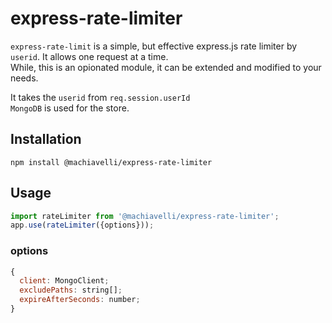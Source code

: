 # express-rate-limiter

`express-rate-limit` is a simple, but effective express.js rate limiter by `userid`. It allows one request at a time. <br />
While, this is an opionated module, it can be extended and modified to your needs.

It takes the `userid` from `req.session.userId`<br />
`MongoDB` is used for the store.

## Installation
```shell
npm install @machiavelli/express-rate-limiter
```

## Usage
```js
import rateLimiter from '@machiavelli/express-rate-limiter';
app.use(rateLimiter({options}));
```

### options
```js
{
  client: MongoClient;
  excludePaths: string[];
  expireAfterSeconds: number;
}
